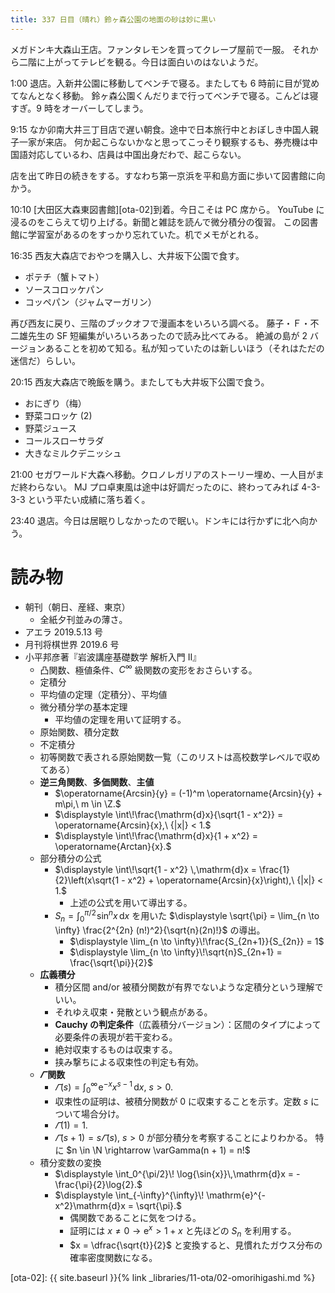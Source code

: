 ```yaml
---
title: 337 日目（晴れ）鈴ヶ森公園の地面の砂は妙に黒い
---
```


メガドンキ大森山王店。ファンタレモンを買ってクレープ屋前で一服。
それから二階に上がってテレビを観る。今日は面白いのはないようだ。

1:00 退店。入新井公園に移動してベンチで寝る。またしても 6 時前に目が覚めてなんとなく移動。
鈴ヶ森公園くんだりまで行ってベンチで寝る。こんどは寝すぎ。9 時をオーバーしてしまう。

9:15 なか卯南大井三丁目店で遅い朝食。途中で日本旅行中とおぼしき中国人親子一家が来店。
何か起こらないかなと思ってこっそり観察するも、券売機は中国語対応しているわ、店員は中国出身だわで、起こらない。

店を出て昨日の続きをする。すなわち第一京浜を平和島方面に歩いて図書館に向かう。

10:10 [大田区大森東図書館][ota-02]到着。今日こそは PC 席から。
YouTube に浸るのをこらえて切り上げる。新聞と雑誌を読んで微分積分の復習。
この図書館に学習室があるのをすっかり忘れていた。机でメモがとれる。

16:35 西友大森店でおやつを購入し、大井坂下公園で食す。
* ポテチ（蟹トマト）
* ソースコロッケパン
* コッペパン（ジャムマーガリン）

再び西友に戻り、三階のブックオフで漫画本をいろいろ調べる。
藤子・Ｆ・不二雄先生の SF 短編集がいろいろあったので読み比べてみる。
絶滅の島が 2 バージョンあることを初めて知る。私が知っていたのは新しいほう（それはただの迷信だ）らしい。

20:15 西友大森店で晩飯を購う。またしても大井坂下公園で食う。
* おにぎり（梅）
* 野菜コロッケ (2)
* 野菜ジュース
* コールスローサラダ
* 大きなミルクデニッシュ

21:00 セガワールド大森へ移動。クロノレガリアのストーリー埋め、一人目がまだ終わらない。
MJ プロ卓東風は途中は好調だったのに、終わってみれば 4-3-3-3 という平たい成績に落ち着く。

23:40 退店。今日は居眠りしなかったので眠い。ドンキには行かずに北へ向かう。

# 読み物

* 朝刊（朝日、産経、東京）
  * 全紙夕刊並みの薄さ。
* アエラ 2019.5.13 号
* 月刊将棋世界 2019.6 号
* 小平邦彦著『岩波講座基礎数学 解析入門 II』
  * 凸関数、極値条件、$C^\infty$ 級関数の変形をおさらいする。
  * 定積分
  * 平均値の定理（定積分）、平均値
  * 微分積分学の基本定理
    * 平均値の定理を用いて証明する。
  * 原始関数、積分定数
  * 不定積分
  * 初等関数で表される原始関数一覧（このリストは高校数学レベルで収めてある）
  * **逆三角関数**、**多価関数**、**主値**
    * $\operatorname{Arcsin}{y} = (-1)^m \operatorname{Arcsin}{y} + m\pi,\ m \in \Z.$
    * $\displaystyle \int\!\frac{\mathrm{d}x}{\sqrt{1 - x^2}} = \operatorname{Arcsin}{x},\ {|x|} < 1.$
    * $\displaystyle \int\!\frac{\mathrm{d}x}{1 + x^2} = \operatorname{Arctan}{x}.$
  * 部分積分の公式
    * $\displaystyle \int\!\sqrt{1 - x^2} \,\mathrm{d}x = \frac{1}{2}\left(x\sqrt{1 - x^2} + \operatorname{Arcsin}{x}\right),\ {|x|} < 1.$
      * 上述の公式を用いて導出する。
    * $\displaystyle S_n = \int_{0}^{\pi/2}\! \sin^n x \,\mathrm{d}x$ を用いた
      $\displaystyle \sqrt{\pi} = \lim_{n \to \infty} \frac{2^{2n} (n!)^2}{\sqrt{n}(2n)!}$ の導出。
      * $\displaystyle \lim_{n \to \infty}\!\frac{S_{2n+1}}{S_{2n}} = 1$
      * $\displaystyle \lim_{n \to \infty}\!\sqrt{n}S_{2n+1} = \frac{\sqrt{\pi}}{2}$
  * **広義積分**
    * 積分区間 and/or 被積分関数が有界でないような定積分という理解でいい。
    * それゆえ収束・発散という観点がある。
    * **Cauchy の判定条件**（広義積分バージョン）：区間のタイプによって必要条件の表現が若干変わる。
    * 絶対収束するものは収束する。
    * 挟み撃ちによる収束性の判定も有効。
  * **$\varGamma$ 関数**
    * $\displaystyle \varGamma(s) = \int_0^\infty\!\mathrm{e}^{-x} x^{s-1} \,\mathrm{d}x,\ s > 0.$
    * 収束性の証明は、被積分関数が 0 に収束することを示す。定数 $s$ について場合分け。
    * $\varGamma(1) = 1.$
    * $\varGamma(s+1) = s\varGamma(s),\ s > 0$ が部分積分を考察することによりわかる。
      特に $n \in \N \rightarrow \varGamma(n + 1) = n!$
  * 積分変数の変換
    * $\displaystyle \int_0^{\pi/2}\! \log{\sin{x}}\,\mathrm{d}x = -\frac{\pi}{2}\log{2}.$
    * $\displaystyle \int_{-\infty}^{\infty}\! \mathrm{e}^{-x^2}\mathrm{d}x = \sqrt{\pi}.$
      * 偶関数であることに気をつける。
      * 証明には $x \ne 0 \rightarrow \mathrm{e}^x > 1 + x$ と先ほどの $S_{n}$ を利用する。
      * $x = \dfrac{\sqrt{t}}{2}$ と変換すると、見慣れたガウス分布の確率密度関数になる。

[ota-02]: {{ site.baseurl }}{% link _libraries/11-ota/02-omorihigashi.md %}
